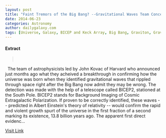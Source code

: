 ```yaml
---
layout: post
title: "Faint Tremors of the Big Bang? --Gravitational Waves Team Concede Possible Error (VIDEO)"
date: 2014-06-23
categories: Astronomy
author: dailygalaxy.com
tags: [Universe, Galaxy, BICEP and Keck Array, Big Bang, Graviton, Gravity, Chronology of the universe, Gravitational wave, Cosmic microwave background, Star, Astrophysics, Dark matter, Astronomy, Elementary particle, General relativity, Neutrino, Science, Matter, Cosmology, Energy, Mechanics, Applied and interdisciplinary physics, Outer space, Physical quantities, Physical universe, Nature, Physical cosmology, Physics, Physical sciences, Spacetime]
---
```





#### Extract
> 

 
The team of astrophysicists led by John Kovac of Harvard who announced just months ago what they acheived a breakthrough in confirming how the universe was born when they identified gravitational waves that rippled through space right after the Big Bang now admit they may be wrong. The detection was made with the help of a telescope called BICEP2, stationed at the South Pole. BICEP2 stands for Background Imaging of Cosmic Extragalactic Polarization. If proven to be correctly identified, these waves -- predicted in Albert Einstein's theory of relativity -- would confirm the rapid and violent growth spurt of the universe in the first fraction of a second marking its existence, 13.8 billion years ago.
The apparent first direct evidenc...



[Visit Link](http://feedproxy.google.com/~r/TheDailyGalaxyNewsFromPlanetEarthBeyond/~3/pZNUJli-rMg/gravitational-waves-discovers-concede-possible-error.html)


